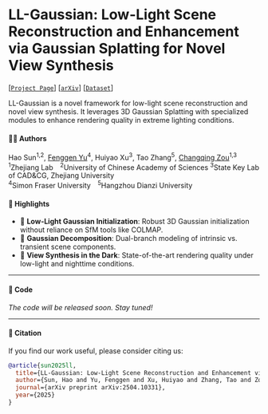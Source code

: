 # LL-Gaussian: Low-Light Scene Reconstruction and Enhancement via Gaussian Splatting for Novel View Synthesis

[[`Project Page`](https://sunhao5871.github.io/LL-Gaussian.github.io/)] [[`arXiv`](https://arxiv.org/abs/2504.10331)] [[`Dataset`](https://github.com/sunhao5871/LL-Gaussian)]

LL-Gaussian is a novel framework for low-light scene reconstruction and novel view synthesis. It leverages 3D Gaussian Splatting with specialized modules to enhance rendering quality in extreme lighting conditions.
 
#### 👨‍💻 Authors

Hao Sun<sup>1,2</sup>, [Fenggen Yu](https://fenggenyu.github.io/)<sup>4</sup>, Huiyao Xu<sup>3</sup>, Tao Zhang<sup>5</sup>, [Changqing Zou](https://changqingzou.weebly.com/)<sup>1,3</sup>  
<sup>1</sup>Zhejiang Lab <sup>2</sup>University of Chinese Academy of Sciences <sup>3</sup>State Key Lab of CAD&CG, Zhejiang University  
<sup>4</sup>Simon Fraser University <sup>5</sup>Hangzhou Dianzi University

#### 📌 Highlights
- 🌙 **Low-Light Gaussian Initialization**: Robust 3D Gaussian initialization without reliance on SfM tools like COLMAP.
- 🔀 **Gaussian Decomposition**: Dual-branch modeling of intrinsic vs. transient scene components.
- 🎥 **View Synthesis in the Dark**: State-of-the-art rendering quality under low-light and nighttime conditions.

---
#### 🧱 Code
 *The code will be released soon. Stay tuned!*

---

#### 🧪 Citation

If you find our work useful, please consider citing us:

```bibtex
@article{sun2025ll,
  title={LL-Gaussian: Low-Light Scene Reconstruction and Enhancement via Gaussian Splatting for Novel View Synthesis},
  author={Sun, Hao and Yu, Fenggen and Xu, Huiyao and Zhang, Tao and Zou, Changqing},
  journal={arXiv preprint arXiv:2504.10331},
  year={2025}
}
